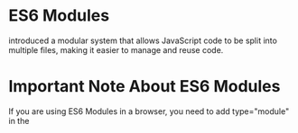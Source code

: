 # ES6 Modules
introduced a modular system that allows JavaScript code to be split into multiple files, making it easier to manage and reuse code.

# Important Note About ES6 Modules
If you are using ES6 Modules in a browser, you need to add type="module" in the <script> tag, for example:

```html
<script type="module" src="main.js"></script>
```
To use ES6 modules in Node.js:

1. Add "type": "module" in package.json.

3. Use .mjs file extensions.

# Exporting and Importing in ES6 Modules
 you can either use

 - named exports

 - default export

 ## Named Exports
 You can export multiple values from a module using export keyword.

```js
export function add(a, b) {
    return a + b;
  }
  
  export function subtract(a, b) {
    return a - b;
  }
  
  export function multiply(a, b) {
    return a * b;
  }
```

import them in another module using the import keyword.

```js
import { add, subtract, multiply } from "./mathUtils.mjs";
console.log(add(5, 4));
console.log(subtract(5, 4));
console.log(multiply(5, 4));
```

for all local import you must: **precede the file name with ./**

### Using aliases for imports
You can rename imports using the as keyword.

```js
import { add as sum, subtract as difference, multiply } from "./mathUtils.mjs";
console.log(sum(5, 4));
console.log(difference(5, 4));
console.log(multiply(5, 4));
```

### Importing everything (* as an object)

```js
import * as MathUtils from "./mathUtils.mjs";
console.log(MathUtils.add(5, 4));
console.log(MathUtils.subtract(5, 4));
console.log(MathUtils.multiply(5, 4));
```

### Default Exports
Each module can  only have one default export, which can be imported with any name.

```js
export default function log(message) {
  console.log(`Log: ${message}`);
}
```

They do not need curly braces when importing.
```js

import loader from "./loader.mjs";

log("Hello, World");
```